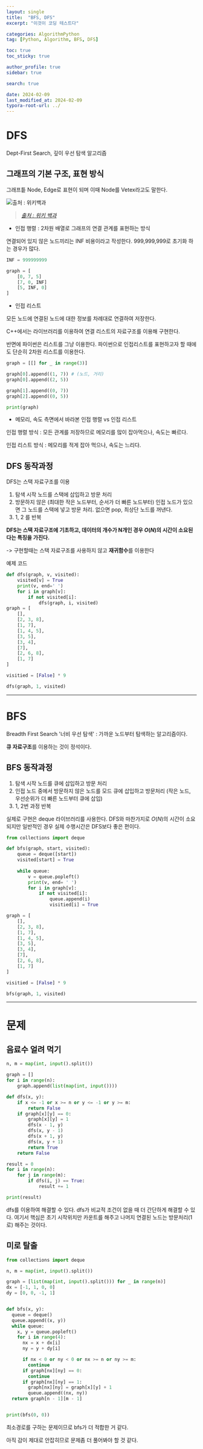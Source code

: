 ```yaml
---
layout: single
title:  "BFS, DFS"
excerpt: "이것이 코딩 테스트다"

categories: AlgorithmPython
tag: [Python, Algorithm, BFS, DFS]

toc: true
toc_sticky: true

author_profile: true
sidebar: true

search: true

date: 2024-02-09
last_modified_at: 2024-02-09
typora-root-url: ../
---
```


# DFS

Dept-First Search, 깊이 우선 탐색 알고리즘



## 그래프의 기본 구조, 표현 방식

그래프틑 Node, Edge로 표현이 되며 이때 Node를 Vetex라고도 말한다.

![출처 : 위키백과](/images/2024-02-09-algorithm_python_5/Directed.svg.png)

> *[출처 : 위키 백과](https://ko.wikipedia.org/wiki/%EA%B7%B8%EB%9E%98%ED%94%84_(%EC%9E%90%EB%A3%8C_%EA%B5%AC%EC%A1%B0))*



- 인접 행렬 : 2차원 배열로 그래프의 연결 관계를 표현하는 방식

연결되어 있지 않은 노드끼리는 INF 비용이라고 작성한다.  999,999,999로 초기화 하는 경우가 많다.

```python
INF = 999999999

graph = [
	[0, 7, 5]
	[7, 0, INF]
	[5, INF, 0]
]
```



- 인접 리스트

모든 노드에 연결된 노드에 대한 정보를 차례대로 연결하여 저장한다.

C++에서는 라이브러리를 이용하여 연결 리스트의 자료구조를 이용해 구현한다.

반면에 파이썬은 리스트를 그냥 이용한다. 파이썬으로 인접리스트를 표현하고자 할 때에도 단순히 2차원 리스트를 이용한다.

```python
graph = [[] for _ in range(3)]

graph[0].append((1, 7)) # (노드, 거리)
graph[0].append((2, 5))

graph[1].append((0, 7))
graph[2].append((0, 5))

print(graph)
```



- 메모리, 속도 측면에서 바라본 인접 행렬 vs 인접 리스트

인접 행렬 방식 : 모든 관계를 저장하므로 메모리를 많이 잡아먹으나, 속도는 빠르다.

인접 리스트 방식 : 메모리를 적게 잡아 먹으나, 속도는 느리다. 





## DFS 동작과정

DFS는 스택 자료구조를 이용

1. 탐색 시작 노드를 스택에 삽입하고 방문 처리
2. 방문하지 않은 (최대한 작은 노드부터, 순서가 더 빠른 노드부터) 인접 노드가 있으면 그 노드를 스택에 넣고 방문 처리. 없으면 pop, 최상단 노드를 꺼낸다.
3. 1, 2 를 반복

**DFS는 스택 자료구조에 기초하고, 데이터의 개수가 N개인 경우 $O(N)$의 시간이 소요된다는 특징을 가진다.**

-> 구현할때는 스택 자료구조를 사용하지 않고 **재귀함수**를 이용한다

예제 코드

```python
def dfs(graph, v, visited):
	visited[v] = True
	print(v, end=' ')
	for i in graph[v]:
		if not visited[i]:
			dfs(graph, i, visited)
graph = [
	[],
	[2, 3, 8],
	[1, 7],
	[1, 4, 5],
	[3, 5],
	[3, 4],
	[7],
	[2, 6, 8],
	[1, 7]
]

visitied = [False] * 9

dfs(graph, 1, visited)
```



------



# BFS

Breadth First Search '너비 우선 탐색' : 가까운 노드부터 탐색하는 알고리즘이다.

**큐 자료구조**를 이용하는 것이 정석이다.



## BFS 동작과정

1. 탐색 시작 노드를 큐에 삽입하고 방문 처리
2. 인접 노드 중에서 방문하지 않은 노드를 모드 큐에 삽입하고 방문처리 (작은 노드, 우선순위가 더 빠른 노드부터 큐에 삽입)
3. 1, 2번 과정 반복

실제로 구현은 deque 라이브러리를 사용한다. DFS와 마찬가지로 $O(N)$의 시간이 소요되지만 일반적인 경우 실제 수행시간은 DFS보다 좋은 편이다.

```python
from collections import deque

def bfs(graph, start, visited):
	queue = deque([start])
	visited[start] = True
	
	while queue:
		v = queue.popleft()
		print(v, end= ' ')
		for i in graph[v]:
			if not visited[i]:
				queue.append(i)
				visitied[i] = True

graph = [
	[],
	[2, 3, 8],
	[1, 7],
	[1, 4, 5],
	[3, 5],
	[3, 4],
	[7],
	[2, 6, 8],
	[1, 7]
]

visitied = [False] * 9

bfs(graph, 1, visited)
```

------

# 문제



## 음료수 얼려 먹기

```python
n, m = map(int, input().split())

graph = []
for i in range(n):
    graph.append(list(map(int, input())))

def dfs(x, y):
    if x <= -1 or x >= n or y <= -1 or y >= m:
        return False
    if graph[x][y] == 0:
        graph[x][y] = 1
        dfs(x - 1, y)
        dfs(x, y - 1)
        dfs(x + 1, y)
        dfs(x, y + 1)
        return True
    return False

result = 0
for i in range(n):
    for j in range(m):
        if dfs(i, j) == True:
            result += 1

print(result)
```

dfs를 이용하여 해결할 수 있다. dfs가 비교적 조건이 없을 때 더 간단하게 해결할 수 있다. 여기서 핵심은 초기 시작위치만 카운트를 해주고 나머지 연결된 노드는 방문처리(1로) 해주는 것이다.



## 미로 탈출

```python
from collections import deque

n, m = map(int, input().split())

graph = [list(map(int, input().split())) for _ in range(n)]
dx = [-1, 1, 0, 0]
dy = [0, 0, -1, 1]


def bfs(x, y):
  queue = deque()
  queue.append((x, y))
  while queue:
    x, y = queue.popleft()
    for i in range(4):
      nx = x + dx[i]
      ny = y + dy[i]

      if nx < 0 or ny < 0 or nx >= n or ny >= m:
        continue
      if graph[nx][ny] == 0:
        continue
      if graph[nx][ny] == 1:
        graph[nx][ny] = graph[x][y] + 1
        queue.append((nx, ny))
  return graph[n - 1][m - 1]


print(bfs(0, 0))

```

최소경로를 구하는 문제이므로 bfs가 더 적합한 거 같다. 

아직 감이 제대로 안잡히므로 문제좀 더 풀어봐야 할 것 같다.